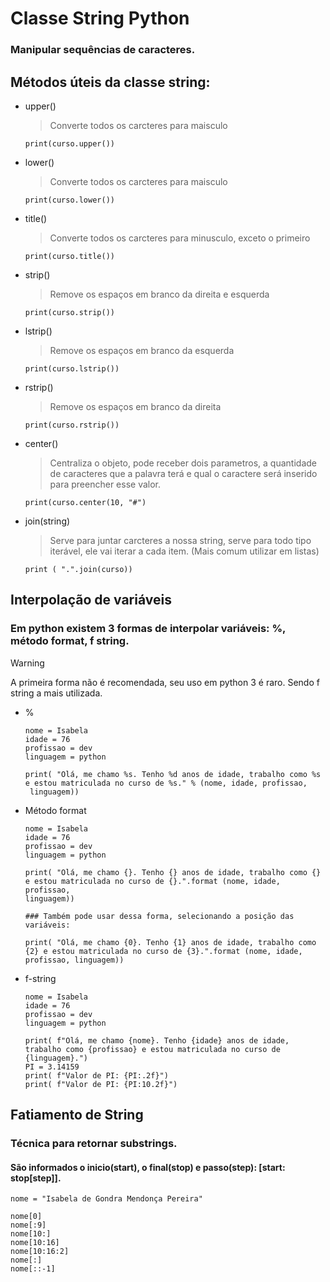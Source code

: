 # Classe String Python 
### Manipular sequências de caracteres.
## Métodos úteis da classe string: 
- upper()
  
  > Converte todos os carcteres para maisculo
  
  ```
  print(curso.upper())
  
  ```
- lower()
  
  > Converte todos os carcteres para maisculo
  
   ```
  print(curso.lower())
   
  ```
- title()
  
  > Converte todos os carcteres para minusculo, exceto o primeiro
  
   ```
  print(curso.title())
   
  ```
- strip()
  
  > Remove os espaços em branco da direita e esquerda
  
   ```
  print(curso.strip())
  
  ```
- lstrip()
  
  > Remove os espaços em branco da esquerda
   ```
  print(curso.lstrip())
  ```
- rstrip()
  
  > Remove os espaços em branco da direita
  
   ```
  print(curso.rstrip())
   
  ```
- center()
  
  > Centraliza o objeto, pode receber dois parametros, a quantidade de caracteres que a palavra terá e qual o caractere será inserido para preencher esse valor.
  
  ```
  print(curso.center(10, "#")
  
  ```
- join(string)
  
  > Serve para juntar carcteres a nossa string, serve para todo tipo       iterável, ele vai iterar a cada item. (Mais comum utilizar em listas)
  
    ```
    print ( ".".join(curso))
    
    ```

## Interpolação de variáveis
### Em python existem 3 formas de interpolar variáveis: %, método format, f string. 
> [!warning]
> A primeira forma não é recomendada, seu uso em python 3 é raro. Sendo f string a mais utilizada.
  - %
    
    ```
    nome = Isabela
    idade = 76
    profissao = dev
    linguagem = python

    print( "Olá, me chamo %s. Tenho %d anos de idade, trabalho como %s e estou matriculada no curso de %s." % (nome, idade, profissao,   
     linguagem))
    
    ```
  -  Método format
    
      ```
      nome = Isabela
      idade = 76
      profissao = dev
      linguagem = python

      print( "Olá, me chamo {}. Tenho {} anos de idade, trabalho como {} e estou matriculada no curso de {}.".format (nome, idade, profissao,   
     linguagem))

      ### Também pode usar dessa forma, selecionando a posição das variáveis:

      print( "Olá, me chamo {0}. Tenho {1} anos de idade, trabalho como {2} e estou matriculada no curso de {3}.".format (nome, idade, profissao, linguagem))
      
      ```
      
  - f-string
    
    ```
    nome = Isabela
    idade = 76
    profissao = dev
    linguagem = python

    print( f"Olá, me chamo {nome}. Tenho {idade} anos de idade, trabalho como {profissao} e estou matriculada no curso de {linguagem}.")
    PI = 3.14159
    print( f"Valor de PI: {PI:.2f}")
    print( f"Valor de PI: {PI:10.2f}")
    
    ```
## Fatiamento de String
### Técnica para retornar substrings.
#### São informados o inicio(start), o final(stop) e passo(step): [start: stop[step]].

```
nome = "Isabela de Gondra Mendonça Pereira"

nome[0]
nome[:9]
nome[10:]
nome[10:16]
nome[10:16:2]
nome[:]
nome[::-1]

```

